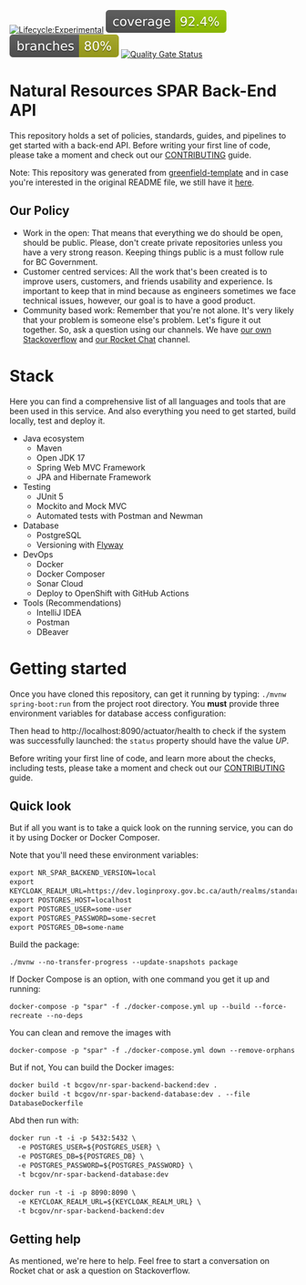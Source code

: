 [![Lifecycle:Experimental](https://img.shields.io/badge/Lifecycle-Experimental-339999)](https://github.com/bcgov/nr-spar-backend)
![Coverage](.github/badges/jacoco.svg)
![Branches](.github/badges/branches.svg)
[![Quality Gate Status](https://sonarcloud.io/api/project_badges/measure?project=bcgov_nr-spar-backend&metric=alert_status)](https://sonarcloud.io/summary/new_code?id=bcgov_nr-spar-backend)

# Natural Resources SPAR Back-End API

This repository holds a set of policies, standards, guides, and pipelines to
get started with a back-end API. Before writing your first line of code, please
take a moment and check out our [CONTRIBUTING](CONTRIBUTING.md) guide.

Note: This repository was generated from [greenfield-template](https://github.com/bcgov/greenfield-template)
and in case you're interested in the original README file, we still have it [here](README_template.md).

## Our Policy

- Work in the open: That means that everything we do should be open, should be
public. Please, don't create private repositories unless you have a very strong
reason. Keeping things public is a must follow rule for BC Government.
- Customer centred services: All the work that's been created is to improve users,
customers, and friends usability and experience. Is important to keep that in mind 
because as engineers sometimes we face technical issues, however, our goal is
to have a good product.
- Community based work: Remember that you're not alone. It's very likely that
your problem is someone else's problem. Let's figure it out together. So, ask
a question using our channels. We have [our own Stackoverflow](https://stackoverflow.developer.gov.bc.ca/)
and [our Rocket Chat](https://chat.developer.gov.bc.ca/) channel.

# Stack

Here you can find a comprehensive list of all languages and tools that are been used
in this service. And also everything you need to get started, build locally, test
and deploy it. 

- Java ecosystem
  - Maven
  - Open JDK 17
  - Spring Web MVC Framework
  - JPA and Hibernate Framework
- Testing
  - JUnit 5
  - Mockito and Mock MVC
  - Automated tests with Postman and Newman
- Database
  - PostgreSQL
  - Versioning with [Flyway](https://flywaydb.org/)
- DevOps
  - Docker
  - Docker Composer
  - Sonar Cloud
  - Deploy to OpenShift with GitHub Actions
- Tools (Recommendations)
  - IntelliJ IDEA
  - Postman
  - DBeaver

# Getting started

Once you have cloned this repository, can get it running by typing: `./mvnw spring-boot:run`
from the project root directory. You **must** provide three environment variables for database
access configuration:

Then head to http://localhost:8090/actuator/health to check if the system was successfully launched:
the `status` property should have the value *UP*.

Before writing your first line of code, and learn more about the checks, including
tests, please take a moment and check out our [CONTRIBUTING](CONTRIBUTING.md) guide.

## Quick look

But if all you want is to take a quick look on the running service, you can do it by
using Docker or Docker Composer.

Note that you'll need these environment variables:
```
export NR_SPAR_BACKEND_VERSION=local
export KEYCLOAK_REALM_URL=https://dev.loginproxy.gov.bc.ca/auth/realms/standard
export POSTGRES_HOST=localhost
export POSTGRES_USER=some-user
export POSTGRES_PASSWORD=some-secret
export POSTGRES_DB=some-name
```

Build the package:
```
./mvnw --no-transfer-progress --update-snapshots package
```

If Docker Compose is an option, with one command you get it up and running:
```
docker-compose -p "spar" -f ./docker-compose.yml up --build --force-recreate --no-deps
```

You can clean and remove the images with
```
docker-compose -p "spar" -f ./docker-compose.yml down --remove-orphans
```

But if not, You can build the Docker images:
```
docker build -t bcgov/nr-spar-backend-backend:dev .
docker build -t bcgov/nr-spar-backend-database:dev . --file DatabaseDockerfile
```

Abd then run with:
```
docker run -t -i -p 5432:5432 \
  -e POSTGRES_USER=${POSTGRES_USER} \
  -e POSTGRES_DB=${POSTGRES_DB} \
  -e POSTGRES_PASSWORD=${POSTGRES_PASSWORD} \
  -t bcgov/nr-spar-backend-database:dev

docker run -t -i -p 8090:8090 \
  -e KEYCLOAK_REALM_URL=${KEYCLOAK_REALM_URL} \
  -t bcgov/nr-spar-backend-backend:dev
```

## Getting help

As mentioned, we're here to help. Feel free to start a conversation
on Rocket chat or ask a question on Stackoverflow.
